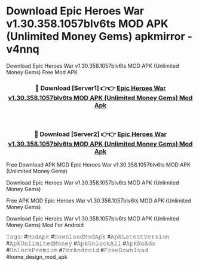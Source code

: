 # Download Epic Heroes War v1.30.358.1057blv6ts MOD APK (Unlimited Money Gems) apkmirror - v4nnq
Download Epic Heroes War v1.30.358.1057blv6ts MOD APK (Unlimited Money Gems) Free Mod APK

<div align="center">
<h3>🔴 Download [Server1] 👉👉 <a href="https://apk-comot.site?title=Epic_Heroes_War_v1.30.358.1057blv6ts_MOD_APK_(Unlimited_Money_Gems)">Epic Heroes War v1.30.358.1057blv6ts MOD APK (Unlimited Money Gems) Mod Apk</a></h3><br>

<h3>🔴 Download [Server2] 👉👉 <a href="https://apk-comot.site?title=Epic_Heroes_War_v1.30.358.1057blv6ts_MOD_APK_(Unlimited_Money_Gems)">Epic Heroes War v1.30.358.1057blv6ts MOD APK (Unlimited Money Gems) Mod Apk</a></h3>
</div>


Free Download APK MOD Epic Heroes War v1.30.358.1057blv6ts MOD APK (Unlimited Money Gems)

Download Epic Heroes War v1.30.358.1057blv6ts MOD APK (Unlimited Money Gems) 

Free APK MOD Epic Heroes War v1.30.358.1057blv6ts MOD APK (Unlimited Money Gems) 

Download Epic Heroes War v1.30.358.1057blv6ts MOD APK (Unlimited Money Gems) Mod For Android

𝚃𝚊𝚐𝚜: #𝙼𝚘𝚍𝙰𝚙𝚔 #𝙳𝚘𝚠𝚗𝚕𝚘𝚊𝚍𝙼𝚘𝚍𝙰𝚙𝚔 #𝙰𝚙𝚔𝙻𝚊𝚝𝚎𝚜𝚝𝚅𝚎𝚛𝚜𝚒𝚘𝚗 #𝙰𝚙𝚔𝚄𝚗𝚕𝚒𝚖𝚒𝚝𝚎𝚍𝙼𝚘𝚗𝚎𝚢 #𝙰𝚙𝚔𝚄𝚗𝚕𝚘𝚌𝚔𝙰𝚕𝚕 #𝙰𝚙𝚔𝙽𝚘𝙰𝚍𝚜 #𝚄𝚗𝚕𝚘𝚌𝚔𝙿𝚛𝚎𝚖𝚒𝚞𝚖 #𝙵𝚘𝚛𝙰𝚗𝚍𝚛𝚘𝚒𝚍 #𝙵𝚛𝚎𝚎𝙳𝚘𝚠𝚗𝚕𝚘𝚊𝚍 #home_design_mod_apk